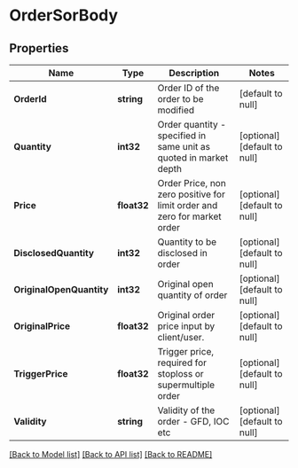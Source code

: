 # OrderSorBody

## Properties
Name | Type | Description | Notes
------------ | ------------- | ------------- | -------------
**OrderId** | **string** | Order ID of the order to be modified | [default to null]
**Quantity** | **int32** | Order quantity - specified in same unit as quoted in market depth | [optional] [default to null]
**Price** | **float32** | Order Price, non zero positive for limit order and zero for market order | [optional] [default to null]
**DisclosedQuantity** | **int32** | Quantity to be disclosed in order | [optional] [default to null]
**OriginalOpenQuantity** | **int32** | Original open quantity of order | [optional] [default to null]
**OriginalPrice** | **float32** | Original order price input by client/user. | [optional] [default to null]
**TriggerPrice** | **float32** | Trigger price, required for stoploss or supermultiple order | [optional] [default to null]
**Validity** | **string** | Validity of the order - GFD, IOC etc | [optional] [default to null]

[[Back to Model list]](../README.md#documentation-for-models) [[Back to API list]](../README.md#documentation-for-api-endpoints) [[Back to README]](../README.md)

